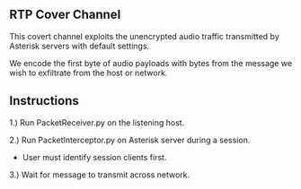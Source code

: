 RTP Cover Channel 
-
This covert channel exploits the unencrypted audio traffic transmitted by Asterisk servers with
default settings.

We encode the first byte of audio payloads with bytes from the message we wish to exfiltrate from
the host or network.


Instructions
-  

1.) Run PacketReceiver.py on the listening host.  

2.) Run PacketInterceptor.py on Asterisk server during a session.
- User must identify session clients first.

3.) Wait for message to transmit across network.
